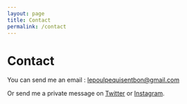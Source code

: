 ```yaml
---
layout: page
title: Contact
permalink: /contact
---
```


# Contact

You can send me an email : [lepoulpequisentbon@gmail.com](mailto:lepoulpequisentbon@gmail.com)

Or send me a private message on [Twitter](https://twitter.com/SublimePoulpe) or [Instagram](https://www.instagram.com/sublimepoulpe/).
